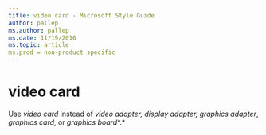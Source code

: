 ```yaml
---
title: video card - Microsoft Style Guide
author: pallep
ms.author: pallep
ms.date: 11/19/2016
ms.topic: article
ms.prod = non-product specific
---
```


# video card

Use *video card* instead of *video adapter,* *display adapter,* *graphics adapter*, *graphics card*, or *graphics board**.*
